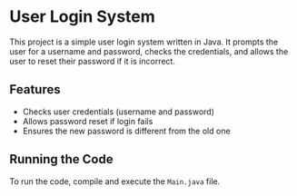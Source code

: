 # User Login System

This project is a simple user login system written in Java. It prompts the user for a username and password, checks the credentials, and allows the user to reset their password if it is incorrect.

## Features

- Checks user credentials (username and password)
- Allows password reset if login fails
- Ensures the new password is different from the old one

## Running the Code

To run the code, compile and execute the `Main.java` file.

